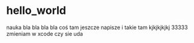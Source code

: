 # hello_world
nauka
bla bla bla bla
coś tam jeszcze napisze i takie tam
kjkjkjkjkj
33333
zmieniam w xcode czy sie uda